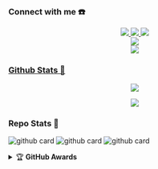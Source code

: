 ### Connect with me ☎️
<p align="center">
  <a href="https://instagram.com/daffapratamanurardiansyah"><img src="https://img.shields.io/badge/Instagram-E4405F?style=for-the-badge&logo=instagram&logoColor=white"/> 
  <a href="https://wa.me/6283138124986"><img src="https://img.shields.io/badge/WhatsApp-25D366?style=for-the-badge&logo=whatsapp&logoColor=white" />
  <a href="https://t.me/daffapratamanurardiansyah"><img src="https://img.shields.io/badge/Telegram-%230088cc.svg?&style=for-the-badge&logo=telegram&logoColor=white" /> <br>
  <a href="https://youtube.com/channel/UC476xQPeg40ZAi2kC63OyEg"><img src="https://img.shields.io/badge/YouTube-Daffa Pratama -ff0000?style=for-the-badge&logo=youtube&logoColor=ff0000&link=https://youtube.com/channel/UCl77jQD3nSFp__z1oRxm-fA" /><br>
  <a name=Daffa Pratama&label=VIEWS&style=flat-square&color=orange" />
  <a href="https://github.com/daffapratamaaa"><img src="https://img.shields.io/badge/-GitHub-black?style=flat-square&logo=github" />
</p>

### Github Stats 🚀

<p align="center"><a href="https://github.com/daffapratamaaa"><img src="https://github-readme-stats.vercel.app/api?username=daffapratamaaa&show_icons=true&theme=radical"></a></p>
<p align="center"><a href="https://github.com/daffapratamaaa"><img src="https://github-readme-stats.vercel.app/api/top-langs/?username=daffapratamaaa&theme=radical&layout=compact"></a></p> 

### Repo Stats 🔭
![github card](https://github-readme-stats.vercel.app/api/pin/?username=daffapratamaaa&repo=naze-md&theme=vision-friendly-dark)
![github card](https://github-readme-stats.vercel.app/api/pin/?username=daffapratamaaa&repo=naze&theme=dark)
![github card](https://github-readme-stats.vercel.app/api/pin/?username=daffapratamaaa&repo=nazedev&theme=nightowl)


<details>
    <summary>&#127942 <b>GitHub Awards</b></summary><br/>

![Github Trophy](https://github-profile-trophy.vercel.app/?username=daffapratamaaa)

</details>
<audio autoplay="true" src="https://c.top4top.io/m_2169adw7n0.mp3"></audio>
